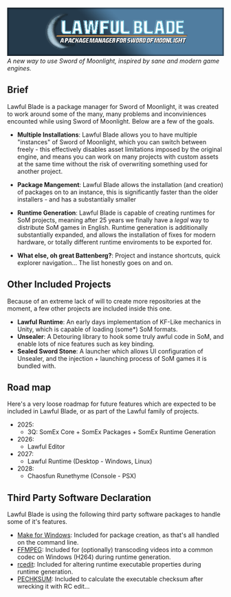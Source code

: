 ![image](LawfulBlade/Resource/576x128_lawfulbladeheader.png)\
_A new way to use Sword of Moonlight, inspired by sane and modern game engines._

## Brief
Lawful Blade is a package manager for Sword of Moonlight, it was created to work around some of the many, many problems and inconviniences encounted while using Sword of Moonlight.
Below are a few of the goals.

* **Multiple Installations**: Lawful Blade allows you to have multiple "instances" of Sword of Moonlight, which you can switch between freely - this effectively disables asset limitations imposed by the original engine, and means you can work on many projects with custom assets at the same time without the risk of overwriting something used for another project.

* **Package Mangement**: Lawful Blade allows the installation (and creation) of packages on to an instance, this is significantly faster than the older installers - and has a substantially smaller 

* **Runtime Generation**: Lawful Blade is capable of creating runtimes for SoM projects, meaning after 25 years we finally have a _legal_ way to distribute SoM games in English. Runtime generation is additionally substantially expanded, and allows the installation of fixes for modern hardware, or totally different runtime enviroments to be exported for.

* **What else, oh great Battenberg?**: Project and instance shortcuts, quick explorer navigation... The list honestly goes on and on.

## Other Included Projects
Because of an extreme lack of will to create more repositories at the moment, a few other projects are included inside this one.

* **Lawful Runtime**: An early days implementation of KF-Like mechanics in Unity, which is capable of loading (some*) SoM formats.
* **Unsealer**: A Detouring library to hook some truly awful code in SoM, and enable lots of nice features such as key binding.
* **Sealed Sword Stone**: A launcher which allows UI configuration of Unsealer, and the injection + launching process of SoM games it is bundled with.

## Road map
Here's a very loose roadmap for future features which are expected to be included in Lawful Blade, or as part of the Lawful family of projects.
- 2025:
  - 3Q: SomEx Core + SomEx Packages + SomEx Runtime Generation
- 2026:
  - Lawful Editor
- 2027: 
  - Lawful Runtime (Desktop - Windows, Linux)
- 2028: 
  - Chaosfun Runethyme (Console - PSX)

## Third Party Software Declaration
Lawful Blade is using the following third party software packages to handle some of it's features.
* [Make for Windows](https://gnuwin32.sourceforge.net/packages/make.htm): Included for package creation, as that's all handled on the command line.
* [FFMPEG](https://www.gyan.dev/ffmpeg/builds/): Included for (optionally) transcoding videos into a common codec on Windows (H264) during runtime generation.
* [rcedit](https://github.com/electron/rcedit): Included for altering runtime executable properties during runtime generation.
* [PECHKSUM]([https://www.gammadyne.com/pe_checksum.htm): Included to calculate the executable checksum after wrecking it with RC edit...
